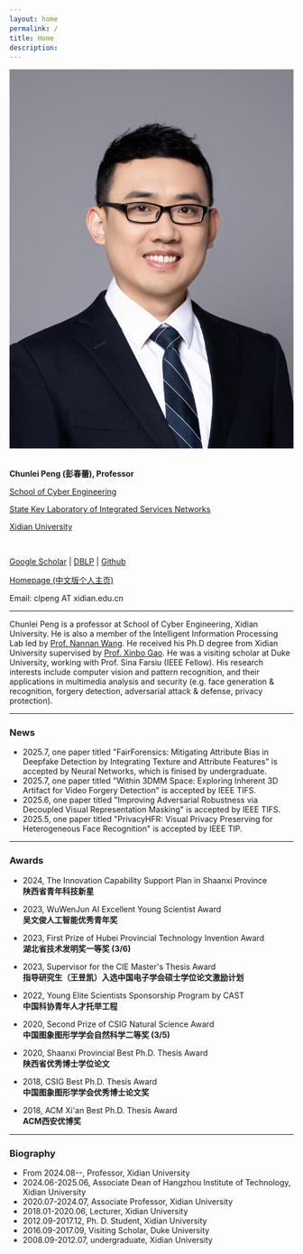 ```yaml
---
layout: home
permalink: /
title: Home
description:
---
```

<div class="personal-information">
    <img class="avatar" src="../assets/img/chunlei-peng.jpg" />
    <div class="content">
        <br>
        <p><b>Chunlei Peng (彭春蕾),  Professor</b></p>
        <p><a href="https://ce.xidian.edu.cn/" target="_blank">School of Cyber Engineering</a></p>
        <p><a href="https://isn.xidian.edu.cn/" target="_blank">State Key Laboratory of Integrated Services Networks</a></p>
        <p><a href="https://www.xidian.edu.cn/" target="_blank">Xidian University</a></p>
        <br>
        <p><a href="http://scholar.google.com/citations?user=U9TnHJgAAAAJ&amp;hl=zh-CN" target="_blank">Google Scholar</a> | 
        <a href="https://dblp.org/pid/148/8269.html" target="_blank">DBLP</a> |
        <a href="https://github.com/clpeng" target="_blank">Github</a></p>
        <p><a href="https://web.xidian.edu.cn/clpeng/index.html" target="_blank">Homepage (中文版个人主页)</a></p>
        <p>Email: clpeng AT xidian.edu.cn</p>        
    </div>
</div>

***
Chunlei Peng is a professor at School of Cyber Engineering, Xidian University. He is also a member of the Intelligent Information Processing Lab led by [Prof. Nannan Wang](https://web.xidian.edu.cn/nnwang/). He received his Ph.D degree from Xidian University supervised by [Prof. Xinbo Gao](http://see.xidian.edu.cn/faculty/xbgao/). He was a visiting scholar at Duke University, working with Prof. Sina Farsiu (IEEE Fellow). 
His research interests include computer vision and pattern recognition, and their applications in multimedia analysis and security (e.g. face generation & recognition, forgery detection, adversarial attack & defense, privacy protection). 

***
### News
- 2025.7, one paper titled "FairForensics: Mitigating Attribute Bias in Deepfake Detection by Integrating Texture and Attribute Features" is accepted by Neural Networks, which is finised by undergraduate. 
- 2025.7, one paper titled "Within 3DMM Space: Exploring Inherent 3D Artifact for Video Forgery Detection" is accepted by IEEE TIFS.
- 2025.6, one paper titled "Improving Adversarial Robustness via Decoupled Visual Representation Masking" is accepted by IEEE TIFS.
- 2025.5, one paper titled "PrivacyHFR: Visual Privacy Preserving for Heterogeneous Face Recognition" is accepted by IEEE TIP.


***
### Awards
- 2024, The Innovation Capability Support Plan in Shaanxi Province <br>
**陕西省青年科技新星**

- 2023, WuWenJun AI Excellent Young Scientist Award <br>
**吴文俊人工智能优秀青年奖**

- 2023, First Prize of Hubei Provincial Technology Invention Award <br>
**湖北省技术发明奖一等奖 (3/6)**

- 2023, Supervisor for the CIE Master's Thesis Award <br>
**指导研究生（王昱凯）入选中国电子学会硕士学位论文激励计划**

- 2022, Young Elite Scientists Sponsorship Program by CAST <br>
**中国科协青年人才托举工程**

- 2020, Second Prize of CSIG Natural Science Award <br>
**中国图象图形学学会自然科学二等奖 (3/5)**

- 2020, Shaanxi Provincial Best Ph.D. Thesis Award <br>
**陕西省优秀博士学位论文**

- 2018, CSIG Best Ph.D. Thesis Award <br>
**中国图象图形学学会优秀博士论文奖**

- 2018, ACM Xi'an Best Ph.D. Thesis Award <br>
**ACM西安优博奖**

***
### Biography
- From 2024.08--, Professor, Xidian University
- 2024.06-2025.06, Associate Dean of Hangzhou Institute of Technology, Xidian University 
- 2020.07-2024.07, Associate Professor, Xidian University
- 2018.01-2020.06, Lecturer, Xidian University
- 2012.09-2017.12, Ph. D. Student, Xidian University
- 2016.09-2017.09, Visiting Scholar, Duke University
- 2008.09-2012.07, undergraduate, Xidian University


